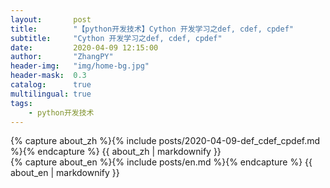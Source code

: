 ```yaml
---
layout:       post
title:        "【python开发技术】Cython 开发学习之def, cdef, cpdef"
subtitle:     "Cython 开发学习之def, cdef, cpdef"
date:         2020-04-09 12:15:00
author:       "ZhangPY"
header-img:   "img/home-bg.jpg"
header-mask:  0.3
catalog:      true
multilingual: true
tags:
    - python开发技术
---
```


<!-- Chinese Version -->
<div class="zh post-container">
    {% capture about_zh %}{% include posts/2020-04-09-def_cdef_cpdef.md %}{% endcapture %}
    {{ about_zh | markdownify }}
</div>

<!-- English Version -->
<div class="en post-container">
    {% capture about_en %}{% include posts/en.md %}{% endcapture %}
    {{ about_en | markdownify }}
</div>
